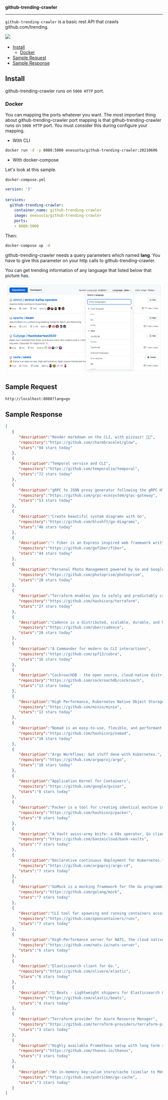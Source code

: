 
**github-trending-crawler**

---

`github-trending-crawler` is a basic rest API that crawls github.com/trending.

![](https://raw.githubusercontent.com/enesusta/assets-host-for-github-pages/assets/github-trending-crawler/github-trending-crawler.gif)


- [Install](#install)
  - [Docker](#docker)
- [Sample Request](#sample-request)
- [Sample Response](#sample-response)

## Install

github-trending-crawler runs on `5000 HTTP` port.

### Docker

You can mapping the ports whatever you want. The most important thing about github-trending-crawler port mapping is that github-trending-crawler runs on `5000 HTTP` port. You must consider this during configure your mapping.

- With CLI

```bash
docker run -d -p 8080:5000 enesusta/github-trending-crawler:20210606
```

- With docker-compose

Let's look at this sample.

`docker-compose.yml`

```yml
version: '3'

services:
  github-trending-crawler:
    container_name: github-trending-crawler
    image: enesusta/github-trending-crawler
    ports:
    - 8080:5000
```

Then:

```bash
docker-compose up -d
```

github-trending-crawler needs a query parameters which named **lang**. You have to give this parameter on your http calls to github-trending-crawler.

You can get trending information of any language that listed below that picture has.

![](https://raw.githubusercontent.com/enesusta/assets-host-for-github-pages/assets/github-trending-crawler/github-trending.png)


## Sample Request

```http
http://localhost:8080?lang=go
```

## Sample Response

```json
[
   {
      "description":"Render markdown on the CLI, with pizzazz! 💅🏻",
      "repository":"https://github.com/charmbracelet/glow",
      "stars":"94 stars today"
   },
   {
      "description":"Temporal service and CLI",
      "repository":"https://github.com/temporalio/temporal",
      "stars":"72 stars today"
   },
   {
      "description":"gRPC to JSON proxy generator following the gRPC HTTP spec",
      "repository":"https://github.com/grpc-ecosystem/grpc-gateway",
      "stars":"53 stars today"
   },
   {
      "description":"Create beautiful system diagrams with Go",
      "repository":"https://github.com/blushft/go-diagrams",
      "stars":"46 stars today"
   },
   {
      "description":"⚡️ Fiber is an Express inspired web framework written in Go with ☕️",
      "repository":"https://github.com/gofiber/fiber",
      "stars":"44 stars today"
   },
   {
      "description":"Personal Photo Management powered by Go and Google TensorFlow",
      "repository":"https://github.com/photoprism/photoprism",
      "stars":"28 stars today"
   },
   {
      "description":"Terraform enables you to safely and predictably create, change, and improve infrastructure. It is an open source tool that codifies APIs into declarative configuration files that can be shared amongst team members, treated as code, edited, reviewed, and versioned.",
      "repository":"https://github.com/hashicorp/terraform",
      "stars":"27 stars today"
   },
   {
      "description":"Cadence is a distributed, scalable, durable, and highly available orchestration engine to execute asynchronous long-running business logic in a scalable and resilient way.",
      "repository":"https://github.com/uber/cadence",
      "stars":"20 stars today"
   },
   {
      "description":"A Commander for modern Go CLI interactions",
      "repository":"https://github.com/spf13/cobra",
      "stars":"16 stars today"
   },
   {
      "description":"CockroachDB - the open source, cloud-native distributed SQL database.",
      "repository":"https://github.com/cockroachdb/cockroach",
      "stars":"13 stars today"
   },
   {
      "description":"High Performance, Kubernetes Native Object Storage",
      "repository":"https://github.com/minio/minio",
      "stars":"13 stars today"
   },
   {
      "description":"Nomad is an easy-to-use, flexible, and performant workload orchestrator that can deploy a mix of microservice, batch, containerized, and non-containerized applications. Nomad is easy to operate and scale and has native Consul and Vault integrations.",
      "repository":"https://github.com/hashicorp/nomad",
      "stars":"10 stars today"
   },
   {
      "description":"Argo Workflows: Get stuff done with Kubernetes.",
      "repository":"https://github.com/argoproj/argo",
      "stars":"10 stars today"
   },
   {
      "description":"Application Kernel for Containers",
      "repository":"https://github.com/google/gvisor",
      "stars":"8 stars today"
   },
   {
      "description":"Packer is a tool for creating identical machine images for multiple platforms from a single source configuration.",
      "repository":"https://github.com/hashicorp/packer",
      "stars":"8 stars today"
   },
   {
      "description":"A Vault swiss-army knife: a K8s operator, Go client with automatic token renewal, automatic configuration, multiple unseal options and more. A CLI tool to init, unseal and configure Vault (auth methods, secret engines). Direct secret injection into Pods.",
      "repository":"https://github.com/banzaicloud/bank-vaults",
      "stars":"7 stars today"
   },
   {
      "description":"Declarative continuous deployment for Kubernetes.",
      "repository":"https://github.com/argoproj/argo-cd",
      "stars":"7 stars today"
   },
   {
      "description":"GoMock is a mocking framework for the Go programming language.",
      "repository":"https://github.com/golang/mock",
      "stars":"7 stars today"
   },
   {
      "description":"CLI tool for spawning and running containers according to the OCI specification",
      "repository":"https://github.com/opencontainers/runc",
      "stars":"7 stars today"
   },
   {
      "description":"High-Performance server for NATS, the cloud native messaging system.",
      "repository":"https://github.com/nats-io/nats-server",
      "stars":"6 stars today"
   },
   {
      "description":"Elasticsearch client for Go.",
      "repository":"https://github.com/olivere/elastic",
      "stars":"6 stars today"
   },
   {
      "description":"🐠 Beats - Lightweight shippers for Elasticsearch & Logstash",
      "repository":"https://github.com/elastic/beats",
      "stars":"4 stars today"
   },
   {
      "description":"Terraform provider for Azure Resource Manager",
      "repository":"https://github.com/terraform-providers/terraform-provider-azurerm",
      "stars":"3 stars today"
   },
   {
      "description":"Highly available Prometheus setup with long term storage capabilities. A CNCF Incubating project.",
      "repository":"https://github.com/thanos-io/thanos",
      "stars":"3 stars today"
   },
   {
      "description":"An in-memory key:value store/cache (similar to Memcached) library for Go, suitable for single-machine applications.",
      "repository":"https://github.com/patrickmn/go-cache",
      "stars":"3 stars today"
   }
]
```






















